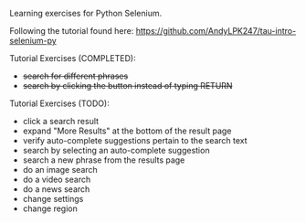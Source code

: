 Learning exercises for Python Selenium.

Following the tutorial found here: https://github.com/AndyLPK247/tau-intro-selenium-py


Tutorial Exercises (COMPLETED):
* ~~search for different phrases~~
* ~~search by clicking the button instead of typing RETURN~~


Tutorial Exercises (TODO):
* click a search result
* expand "More Results" at the bottom of the result page
* verify auto-complete suggestions pertain to the search text
* search by selecting an auto-complete suggestion
* search a new phrase from the results page
* do an image search
* do a video search
* do a news search
* change settings
* change region
